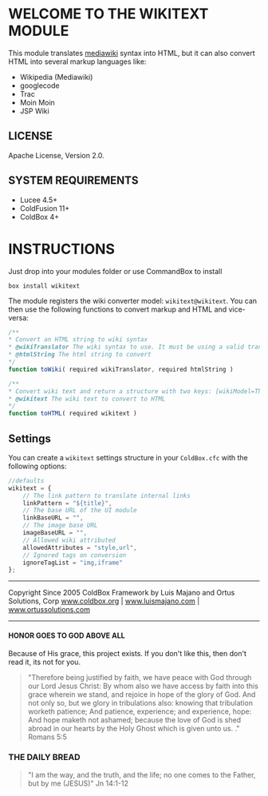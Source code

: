 # WELCOME TO THE WIKITEXT MODULE

This module translates [mediawiki](https://www.mediawiki.org/wiki/MediaWiki) syntax into HTML, but it can also convert HTML into several markup languages like:

* Wikipedia (Mediawiki)
* googlecode
* Trac
* Moin Moin
* JSP Wiki

## LICENSE
Apache License, Version 2.0.

## SYSTEM REQUIREMENTS
- Lucee 4.5+
- ColdFusion 11+
- ColdBox 4+

# INSTRUCTIONS

Just drop into your modules folder or use CommandBox to install

`box install wikitext`

The module registers the wiki converter model: `wikitext@wikitext`.  You can then use the following functions to convert markup and HTML and vice-versa:

```js
/**
* Convert an HTML string to wiki syntax
* @wikiTranslator The wiki syntax to use. It must be using a valid translator. See getTranslators()
* @htmlString The html string to convert
*/
function toWiki( required wikiTranslator, required htmlString )

/**
* Convert wiki text and return a structure with two keys: [wikiModel=The java wiki model object,html=the converted html string]
* @wikitext The wiki text to convert to HTML
*/
function toHTML( required wikitext )

```


## Settings
You can create a `wikitext` settings structure in your `ColdBox.cfc` with the following options:

```js
//defaults
wikitext = {
    // The link pattern to translate internal links
    linkPattern = "${title}",
    // The base URL of the UI module
    linkBaseURL = "",
    // The image base URL
    imageBaseURL = "",
    // Allowed wiki attributed
    allowedAttributes = "style,url",
    // Ignored tags on conversion
    ignoreTagList = "img,iframe"
};
```

********************************************************************************
Copyright Since 2005 ColdBox Framework by Luis Majano and Ortus Solutions, Corp
www.coldbox.org | www.luismajano.com | www.ortussolutions.com
********************************************************************************
#### HONOR GOES TO GOD ABOVE ALL
Because of His grace, this project exists. If you don't like this, then don't read it, its not for you.

>"Therefore being justified by faith, we have peace with God through our Lord Jesus Christ:
By whom also we have access by faith into this grace wherein we stand, and rejoice in hope of the glory of God.
And not only so, but we glory in tribulations also: knowing that tribulation worketh patience;
And patience, experience; and experience, hope:
And hope maketh not ashamed; because the love of God is shed abroad in our hearts by the 
Holy Ghost which is given unto us. ." Romans 5:5

### THE DAILY BREAD
 > "I am the way, and the truth, and the life; no one comes to the Father, but by me (JESUS)" Jn 14:1-12